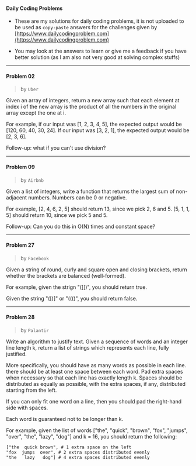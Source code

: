 #### Daily Coding Problems

- These are my solutions for daily coding problems, it is not uploaded to be used as `copy-paste` answers for the challenges given by [https://www.dailycodingproblem.com](https://www.dailycodingproblem.com)

- You may look at the answers to learn or give me a feedback if you have better solution (as I am also not very good at solving complex stuffs)

----

#### Problem 02
> by `Uber`

Given an array of integers, return a new array such that each element at index i of the new array is the product of all the numbers in the original array except the one at i.

For example, if our input was [1, 2, 3, 4, 5], the expected output would be [120, 60, 40, 30, 24]. If our input was [3, 2, 1], the expected output would be [2, 3, 6].

Follow-up: what if you can't use division?

---  

#### Problem 09
> by `Airbnb`    

Given a list of integers, write a function that returns the largest sum of non-adjacent numbers. Numbers can be 0 or negative.

For example, [2, 4, 6, 2, 5] should return 13, since we pick 2, 6 and 5. [5, 1, 1, 5] should return 10, since we pick 5 and 5.

Follow-up: Can you do this in O(N) times and constant space?

---

#### Problem 27
> by `Facebook`

Given a string of round, curly and square open and closing brackets, return whether the brackets are balanced (well-formed).

For example, given the strign "([])[]({})", you should return true.

Given the string "([)]" or "((()", you should return false.

---

#### Problem 28
> by `Palantir`

Write an algorithm to justify text. Given a sequence of words and an integer line length k, return a list of strings which represents each line, fully justified.

More specifically, you should have as many words as possible in each line. there should be at least one space between each word. Pad extra spaces when necessary so that each line has exactly length k. Spaces should be distributed as equally as possible, with the extra spaces, if any, distributed starting from the left.

If you can only fit one word on a line, then you should pad the right-hand side with spaces.

Each word is guaranteed not to be longer than k.

For example, given the list of words ["the", "quick", "brown", "fox", "jumps", "over", "the", "lazy", "dog"] and k = 16, you should return the following:

```
["the  quick brown", # 1 extra space on the left
"fox  jumps  over", # 2 extra spaces distributed evenly
"the   lazy   dog"] # 4 extra spaces distributed evenly
```